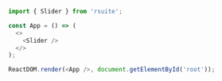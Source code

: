 <!--start-code-->

```js
import { Slider } from 'rsuite';

const App = () => (
  <>
    <Slider />
  </>
);

ReactDOM.render(<App />, document.getElementById('root'));
```

<!--end-code-->
